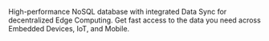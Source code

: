 High-performance NoSQL database with integrated Data Sync for decentralized Edge Computing. Get fast access to the data you need across Embedded Devices, IoT, and Mobile.